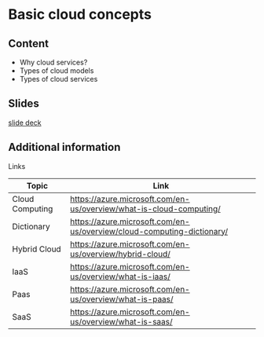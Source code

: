 # Basic cloud concepts

## Content

- Why cloud services?
- Types of cloud models
- Types of cloud services

## Slides

[slide deck](1_cloudconcept.pptx)

## Additional information

Links

|Topic|Link|
|-----|----|
|Cloud Computing|<https://azure.microsoft.com/en-us/overview/what-is-cloud-computing/>|
|Dictionary|<https://azure.microsoft.com/en-us/overview/cloud-computing-dictionary/>|
|Hybrid Cloud|<https://azure.microsoft.com/en-us/overview/hybrid-cloud/>|
|IaaS|<https://azure.microsoft.com/en-us/overview/what-is-iaas/>|
|Paas|<https://azure.microsoft.com/en-us/overview/what-is-paas/>|
|SaaS|<https://azure.microsoft.com/en-us/overview/what-is-saas/>|
